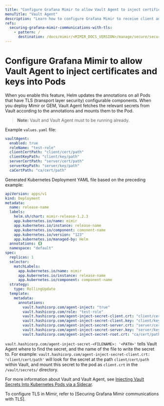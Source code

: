 ```yaml
---
title: "Configure Grafana Mimir to allow Vault Agent to inject certificates and keys into Pods"
menuTitle: "Vault Agent"
description: "Learn how to configure Grafana Mimir to receive client and server certificates and keys via Hashicorp Vault Agent"
refs:
  securing-grafana-mimir-communications-with-tls:
    - pattern: /
      destination: /docs/mimir/<MIMIR_DOCS_VERSION>/manage/secure/securing-communications-with-tls/
---
```


# Configure Grafana Mimir to allow Vault Agent to inject certificates and keys into Pods

When you enable this feature, Helm updates the annotations on all Pods that have TLS (transport layer security) configurable components.
When you deploy Mimir or GEM, Vault Agent fetches the relevant secrets from Vault according to the annotations and mounts them to the Pod.

> **Note:** Vault and Vault Agent must to be running already.

Example `values.yaml` file:

```yaml
vaultAgent:
  enabled: true
  roleName: "test-role"
  clientCertPath: "client/cert/path"
  clientKeyPath: "client/key/path"
  serverCertPath: "server/cert/path"
  serverKeyPath: "server/key/path"
  caCertPath: "ca/cert/path"
```

Generated Kubernetes Deployment YAML file based on the preceding example:

```yaml
apiVersion: apps/v1
kind: Deployment
metadata:
  name: release-name
  labels:
    helm.sh/chart: mimir-release-1.2.3
    app.kubernetes.io/name: mimir
    app.kubernetes.io/instance: release-name
    app.kubernetes.io/component: comonent-name
    app.kubernetes.io/version: "123"
    app.kubernetes.io/managed-by: Helm
  annotations: {}
  namespace: "default"
spec:
  replicas: 1
  selector:
    matchLabels:
      app.kubernetes.io/name: mimir
      app.kubernetes.io/instance: release-name
      app.kubernetes.io/component: component-name
  strategy:
    type: RollingUpdate
  template:
    metadata:
      annotations:
        vault.hashicorp.com/agent-inject: "true"
        vault.hashicorp.com/role: "test-role"
        vault.hashicorp.com/agent-inject-secret-client.crt: "client/cert/path"
        vault.hashicorp.com/agent-inject-secret-client.key: "client/key/path"
        vault.hashicorp.com/agent-inject-secret-server.crt: "server/cert/path"
        vault.hashicorp.com/agent-inject-secret-server.key: "server/key/path"
        vault.hashicorp.com/agent-inject-secret-root.crt: "ca/cert/path"
```

`vault.hashicorp.com/agent-inject-secret-<FILENAME>: '<PATH>'` tells Vault Agent where to find the secret, and the name of the file to write the secret to. For example: `vault.hashicorp.com/agent-inject-secret-client.crt: 'client/cert/path'` will look for the secret at the path `client/cert/path` within Vault, and mount this secret to the pod as `client.crt` in the `/vault/secrets/` directory.

For more information about Vault and Vault Agent, see [Injecting Vault Secrets Into Kubernetes Pods via a Sidecar](https://www.hashicorp.com/blog/injecting-vault-secrets-into-kubernetes-pods-via-a-sidecar).

To configure TLS in Mimir, refer to [Securing Grafana Mimir communications with TLS].
